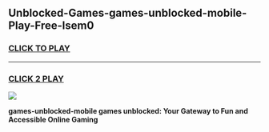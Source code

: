 
## Unblocked-Games-games-unblocked-mobile-Play-Free-lsem0
<h3>
<a href="https://premium76.site?title=games-unblocked-mobile&ref=23A">CLICK TO PLAY</a></h3>
<hr>

<h3>
<a href="https://premium76.site?title=games-unblocked-mobile&ref=23A">CLICK 2 PLAY</a>
  
</h3>

<a href="https://premium76.site?title=games-unblocked-mobile&ref=23A"><img src="https://clearcache.store/games.png"></a>


**games-unblocked-mobile games unblocked: Your Gateway to Fun and Accessible Online Gaming**
